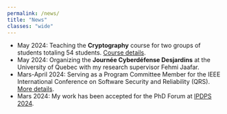 ```yaml
---
permalink: /news/
title: "News"
classes: "wide"
---
```

- May 2024: Teaching the **Cryptography** course for two groups of students totaling 54 students. [Course details](https://programmes.uqac.ca/8INF874).
- May 2024: Organizing the **Journée Cyberdéfense Desjardins** at the University of Quebec with my research supervisor Fehmi Jaafar.
- Mars-April 2024: Serving as a Program Committee Member for the IEEE International Conference on Software Security and Reliability (QRS). [More details](https://qrs24.techconf.org/committee/program).
- Mars 2024: My work has been accepted for the PhD Forum at [IPDPS 2024](https://www.ipdps.org/ipdps2024/2024-phd-forum.html).

